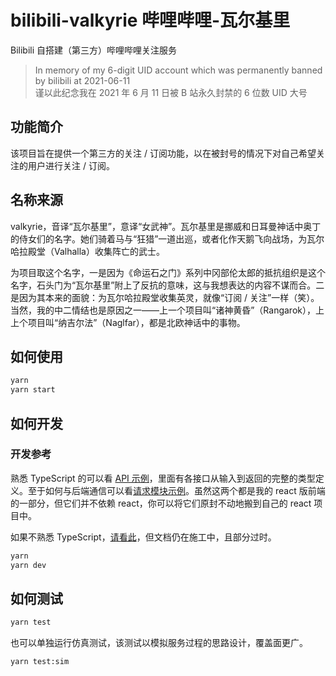 # bilibili-valkyrie 哔哩哔哩-瓦尔基里

Bilibili 自搭建（第三方）哔哩哔哩关注服务

> In memory of my 6-digit UID account which was permanently banned by bilibili at 2021-06-11  
> 谨以此纪念我在 2021 年 6 月 11 日被 B 站永久封禁的 6 位数 UID 大号

## 功能简介

该项目旨在提供一个第三方的关注 / 订阅功能，以在被封号的情况下对自己希望关注的用户进行关注 / 订阅。

## 名称来源

valkyrie，音译“瓦尔基里”，意译“女武神”。瓦尔基里是挪威和日耳曼神话中奥丁的侍女们的名字。她们骑着马与“狂猎”一道出巡，或者化作天鹅飞向战场，为瓦尔哈拉殿堂（Valhalla）收集阵亡的武士。

为项目取这个名字，一是因为《命运石之门》系列中冈部伦太郎的抵抗组织是这个名字，石头门为“瓦尔基里”附上了反抗的意味，这与我想表达的内容不谋而合。二是因为其本来的面貌：为瓦尔哈拉殿堂收集英灵，就像“订阅 / 关注”一样（笑）。当然，我的中二情结也是原因之一——上一个项目叫“诸神黄昏”（Rangarok），上上个项目叫“纳吉尔法”（Naglfar），都是北欧神话中的事物。

## 如何使用

```bash
yarn
yarn start
```

## 如何开发

### 开发参考

熟悉 TypeScript 的可以看 [API 示例](https://github.com/bilibili-valkyrie/bilibili-valkyrie-frontend-webpage-react/tree/main/src/api)，里面有各接口从输入到返回的完整的类型定义。至于如何与后端通信可以看[请求模块示例](https://github.com/bilibili-valkyrie/bilibili-valkyrie-frontend-webpage-react/blob/main/src/controller/request.ts)。虽然这两个都是我的 react 版前端的一部分，但它们并不依赖 react，你可以将它们原封不动地搬到自己的 react 项目中。

如果不熟悉 TypeScript，[请看此](https://github.com/bilibili-valkyrie/bilibili-valkyrie/wiki)，但文档仍在施工中，且部分过时。

```bash
yarn
yarn dev
```

## 如何测试

```bash
yarn test
```

也可以单独运行仿真测试，该测试以模拟服务过程的思路设计，覆盖面更广。

```bash
yarn test:sim
```
